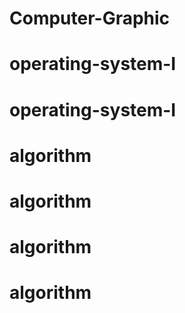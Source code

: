 # Computer-Graphic
# operating-system-I
# operating-system-I
# algorithm
# algorithm
# algorithm
# algorithm
